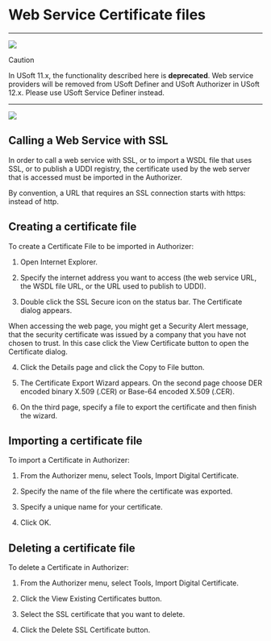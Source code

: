 # Web Service Certificate files

----

![](/api/Services/Web%20services/assets/ce23356b-05b0-4dc7-839e-3bc29b317664.png)



> [!CAUTION]
> In USoft 11.x, the functionality described here is **deprecated**.
Web service providers will be removed from USoft Definer and USoft Authorizer in USoft 12.x. Please use USoft Service Definer instead.

----

![](/api/Services/Web%20services/assets/8da989b4-0598-470f-ab26-cc0a3ca4ea6a.png)



## Calling a Web Service with SSL

In order to call a web service with SSL, or to import a WSDL file that uses SSL, or to publish a UDDI registry, the certificate used by the web server that is accessed must be imported in the Authorizer.

By convention, a URL that requires an SSL connection starts with https: instead of http.

## Creating a certificate file

To create a Certificate File to be imported in Authorizer:

1. Open Internet Explorer.

2. Specify the internet address you want to access (the web service URL, the WSDL file URL, or the URL used to publish to UDDI).

3. Double click the SSL Secure icon on the status bar. The Certificate dialog appears.

When accessing the web page, you might get a Security Alert message, that the security certificate was issued by a company that you have not chosen to trust. In this case click the View Certificate button to open the Certificate dialog.

4. Click the Details page and click the Copy to File button.

5. The Certificate Export Wizard appears. On the second page choose DER encoded binary X.509 (.CER) or Base-64 encoded X.509 (.CER).

6. On the third page, specify a file to export the certificate and then finish the wizard.

## Importing a certificate file

To import a Certificate in Authorizer:

1. From the Authorizer menu, select Tools, Import Digital Certificate.

2. Specify the name of the file where the certificate was exported.

3. Specify a unique name for your certificate.

4. Click OK.

## Deleting a certificate file

To delete a Certificate in Authorizer:

1. From the Authorizer menu, select Tools, Import Digital Certificate.

2. Click the View Existing Certificates button.

3. Select the SSL certificate that you want to delete.

4. Click the Delete SSL Certificate button.